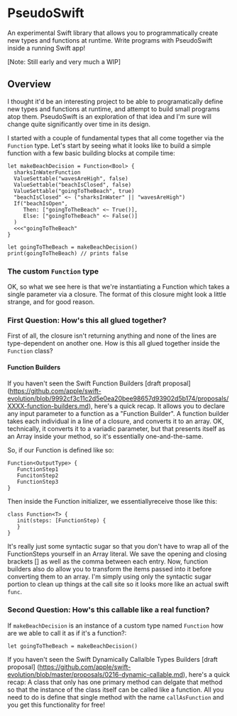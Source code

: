 # PseudoSwift
An experimental Swift library that allows you to programmatically create new types and functions at runtime. Write programs with PseudoSwift inside a running Swift app! 

[Note: Still early and very much a WIP] 

## Overview

I thought it'd be an interesting project to be able to programatically define new types and functions at runtime, and attempt to build small programs atop them. PseudoSwift is an exploration of that idea and I'm sure will change quite significantly over time in its design.

I started with a couple of fundamental types that all come together via the `Function` type. Let's start by seeing what it looks like to build a simple function with a few basic building blocks at compile time:

```
let makeBeachDecision = Function<Bool> {
  sharksInWaterFunction
  ValueSettable("wavesAreHigh", false)
  ValueSettable("beachIsClosed", false)
  ValueSettable("goingToTheBeach", true)
  "beachIsClosed" <~ ("sharksInWater" || "wavesAreHigh")
  If("beachIsOpen",
     Then: ["goingToTheBeach" <~ True()],
     Else: ["goingToTheBeach" <~ False()]
  )
  <<<"goingToTheBeach"
}

let goingToTheBeach = makeBeachDecision()
print(goingToTheBeach) // prints false
```

### The custom `Function` type
 
OK, so what we see here is that we're instantiating a Function which takes a single parameter via a closure. The format of this closure might look a little strange, and for good reason. 

### First Question: How's this all glued together?

First of all, the closure isn't returning anything and none of the lines are type-dependent on another one. How is this all glued together inside the `Function` class?

#### Function Builders

If you haven't seen the Swift Function Builders [draft proposal] (https://github.com/apple/swift-evolution/blob/9992cf3c11c2d5e0ea20bee98657d93902d5b174/proposals/XXXX-function-builders.md), here's a quick recap. It allows you to declare any input parameter to a function as a "Function Builder". A function builder takes each individual in a line of a closure, and converts it to an array. OK, technically, it converts it to a variadic parameter, but that presents itself as an Array inside your method, so it's essentially one-and-the-same. 

So, if our Function is defined like so:

```
Function<OutputType> { 
   FunctionStep1
   FuncitonStep2
   FunctionStep3
}
```

Then inside the Function initializer, we essentiallyreceive those like this:

```
class Function<T> { 
   init(steps: [FunctionStep) {
   }
}
```

It's really just some syntactic sugar so that you don't have to wrap all of the FunctionSteps yourself in an Array literal. We save the opening and closing brackets [] as well as the comma between each entry. Now, function builders also do allow you to transform the items passed into it before converting them to an array. I'm simply using only the syntactic sugar portion to clean up things at the call site so it looks more like an actual swift `func`. 

### Second Question: How's this callable like a real function?

If `makeBeachDecision` is an instance of a custom type named `Function` how are we able to call it as if it's a function?:

`let goingToTheBeach = makeBeachDecision()`

If you haven't seen the Swift Dynamically Callalble Types Builders [draft proposal] (https://github.com/apple/swift-evolution/blob/master/proposals/0216-dynamic-callable.md), here's a quick recap: A class that only has one primary method can delgate that method so that the instance of the class itself can be called like a function. All you need to do is define that single method with the name `callAsFunction` and you get this functionality for free!

